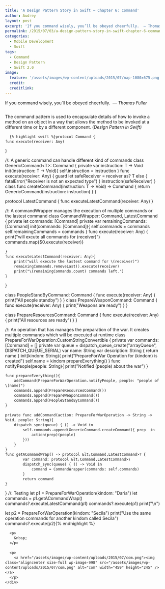 ```yaml
---
title: 'A Design Pattern Story in Swift – Chapter 6: Command'
author: Audrey
layout: post
excerpt: 'If you command wisely, you’ll be obeyed cheerfully.  — Thomas Fuller'
permalink: /2015/07/03/a-design-pattern-story-in-swift-chapter-6-command/
categories:
  - Mobile Development
  - Swift
tags:
  - Command
  - Design Pattern
  - Swift 2.0
image:
  feature: '/assets/images/wp-content/uploads/2015/07/nap-1080x675.png'
  credit: 
  creditlink: 
---
```

<p>
  <span>If you command wisely, you&#8217;ll be obeyed cheerfully.<span class="Apple-converted-space">  </span>&#8212; <em>Thomas Fuller</em></span>
</p>

<div class="page" title="Page 393">
  <div class="layoutArea">
    <div class="column">
      <p>
        The command pattern is used to encapsulate details of how to invoke a method on an object in a way that allows the method to be invoked at a different time or by a different component. (<em>Design Pattern in Swift)</em>
      </p>
      
      {% highlight swift %}protocol Command {
    func execute(receiver: Any)
}

//: A generic command can handle different kind of commands
class GenericCommand&lt;T>: Command {
    private var instruction: T -> Void
    init(instruction: T -> Void){
        self.instruction = instruction
    }
    func execute(receiver: Any) {
        guard let safeReceiver = receiver as? T else {
            fatalError("Receiver is not an expected type")
        }
        instruction(safeReceiver)
    }
    class func createCommand(instruction: T -> Void) -> Command {
        return GenericCommand(instruction: instruction)
    }
}

protocol LatestCommand {
    func executeLatestCommand(receiver: Any)
}

//: A commandWrapper manages the execution of multiple commands or the lastest command
class CommandWrapper: Command, LatestCommand {
    private let commands: [Command]
    private var remainingCommands:[Command]
    init(commands: [Command]){
        self.commands = commands
        self.remainingCommands = commands
    }
    func execute(receiver: Any) {
        print("will excute all commands for \(receiver)")
        commands.map{$0.execute(receiver)}
        
    }
    func executeLatestCommand(receiver: Any){
        print("will execute the lastest command for \(receiver)")
        remainingCommands.removeLast().execute(receiver)
        print("\(remainingCommands.count) commands left.")
    }
}

class PeopleStandByCommand: Command {
    func execute(receiver: Any) {
        print("All people standby")
    }
}
class PrepareWeaponCommand: Command {
    func execute(receiver: Any) {
        print("Weapons are ready")
    }
}

class PrepareResourcesCommand: Command {
    func execute(receiver: Any) {
        print("All resources are ready")
    }
}

//: An operation that has manages the preparation of the war. It creates multiple commands which will be executed at runtime
class PrepareForWarOperation:CustomStringConvertible {
    private var commands:[Command] = []
    private var queue = dispatch_queue_create("arrayQueue", DISPATCH_QUEUE_SERIAL)
    var name: String
    var description: String { return name }
    init(kindom: String){
        print("PrepareForWar Operation for \(kindom) is created")
        self.name = kindom
        prepareEverything()
    }
    func notifyPeople(people: String){
        print("Notified \(people) about the war")
    }
    
    func prepareEverything(){
        addCommand(PrepareForWarOperation.notifyPeople, people: "people of \(name)")
        commands.append(PrepareResourcesCommand())
        commands.append(PrepareWeaponCommand())
        commands.append(PeopleStandByCommand())
    }

    private func addCommand(action: PrepareForWarOperation -> String -> Void, people: String){
        dispatch_sync(queue) { () -> Void in
            self.commands.append(GenericCommand.createCommand({ prep  in
                action(prep)(people)
            }))
        }
    }
    func getACommandWrap() -> protocol &lt;Command,LatestCommand>? {
            var command: protocol &lt;Command,LatestCommand>?
            dispatch_sync(queue) { () -> Void in
                command = CommandWrapper(commands: self.commands)
            }
            return command
    }
}
//: Testing
let p1 = PrepareForWarOperation(kindom: "Daria")
let commands = p1.getACommandWrap()
commands?.executeLatestCommand(p1)
commands?.execute(p1)
print("\n")

let p2 = PrepareForWarOperation(kindom: "Secila")
print("Use the same operation commands for another kindom called Secila")
commands?.execute(p2){% endhighlight %}
      
      <p>
        &nbsp;
      </p>
      
      <p>
        <a href="/assets/images/wp-content/uploads/2015/07/com.png"><img class="aligncenter size-full wp-image-998" src="/assets/images/wp-content/uploads/2015/07/com.png" alt="com" width="459" height="245" /></a>
      </p>
    </div>
  </div>
</div>